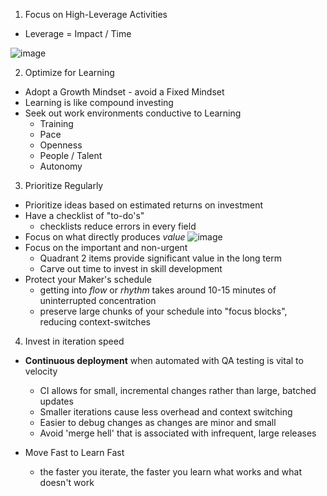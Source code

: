 1) Focus on High-Leverage Activities
- Leverage = Impact / Time
  
![image](https://github.com/peterkwkwan/Programming_Theory/assets/37263010/2bd3718a-1539-4940-96f5-8cf22454cba3)

2) Optimize for Learning
- Adopt a Growth Mindset - avoid a Fixed Mindset
- Learning is like compound investing
- Seek out work environments conductive to Learning
  - Training
  - Pace
  - Openness
  - People / Talent
  - Autonomy

3) Prioritize Regularly
- Prioritize ideas based on estimated returns on investment
- Have a checklist of "to-do's"
  - checklists reduce errors in every field
- Focus on what directly produces *value*
![image](https://github.com/peterkwkwan/Programming_Theory/assets/37263010/8cf9dca5-1456-48b6-b0fb-02050ad05a86)
- Focus on the important and non-urgent
  - Quadrant 2 items provide significant value in the long term
  - Carve out time to invest in skill development
- Protect your Maker's schedule
  - getting into *flow* or *rhythm* takes around 10-15 minutes of uninterrupted concentration
  - preserve large chunks of your schedule into "focus blocks", reducing context-switches

4) Invest in iteration speed
- **Continuous deployment** when automated with QA testing is vital to velocity
  - CI allows for small, incremental changes rather than large, batched updates
  - Smaller iterations cause less overhead and context switching
  - Easier to debug changes as changes are minor and small
  - Avoid 'merge hell' that is associated with infrequent, large releases
 
- Move Fast to Learn Fast
  - the faster you iterate, the faster you learn what works and what doesn't work
